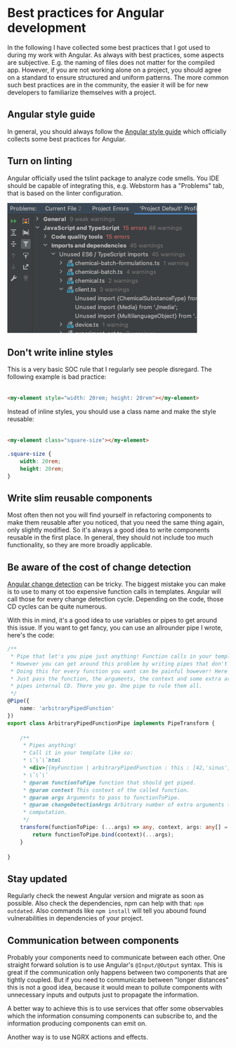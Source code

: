 # Best practices for Angular development

In the following I have collected some best practices that I got used to during my work with Angular. As always with
best practices, some aspects are subjective. E.g. the naming of files does not matter for the compiled app. However, if
you are not working alone on a project, you should agree on a standard to ensure structured and uniform patterns. The
more common such best practices are in the community, the easier it will be for new developers to familiarize themselves
with a project.

## Angular style guide

In general, you should always follow the [Angular style guide](https://angular.io/guide/styleguide) which officially
collects some best practices for Angular.

## Turn on linting

Angular officially used the tslint package to analyze code smells. You IDE should be capable of integrating this, e.g.
Webstorm has a "Problems" tab, that is based on the linter configuration.

![Linting](images/linting.png)

## Don't write inline styles

This is a very basic SOC rule that I regularly see people disregard. The following example is bad practice:

```html

<my-element style="width: 20rem; height: 20rem"></my-element>
```

Instead of inline styles, you should use a class name and make the style reusable:

```html

<my-element class="square-size"></my-element>
```

```css
.square-size {
    width: 20rem;
    height: 20rem;
}
```

## Write slim reusable components

Most often then not you will find yourself in refactoring components to make them reusable after you noticed, that you
need the same thing again, only slightly modified. So it's always a good idea to write components reusable in the first
place. In general, they should not include too much functionality, so they are more broadly applicable.

## Be aware of the cost of change detection

[Angular change detection](https://blog.angular-university.io/how-does-angular-2-change-detection-really-work/) can be
tricky. The biggest mistake you can make is to use to many ot too expensive function calls in templates. Angular will
call those for every change detection cycle. Depending on the code, those CD cycles can be quite numerous.

With this in mind, it's a good idea to use variables or pipes to get around this issue. If you want to get fancy, you
can use an allrounder pipe I wrote, here's the code:

```ts
/**
 * Pipe that let's you pipe just anything! Function calls in your templates are normally a bad idea, performance wise.
 * However you can get around this problem by writing pipes that don't trigger on every CD cycle but only when the arguments change.
 * Doing this for every function you want can be painful however! Here comes arbitraryPipedFunction for the rescue!
 * Just pass the function, the arguments, the context and some extra arguments you may want to include in the watches arguments for the
 * pipes internal CD. There you go. One pipe to rule them all.
 */
@Pipe({
    name: 'arbitraryPipedFunction'
})
export class ArbitraryPipedFunctionPipe implements PipeTransform {

    /**
     * Pipes anything!
     * Call it in your template like so:
     * \`\`\`html
     * <div>{{myFunction | arbitraryPipedFunction : this : [42,'sinus'] : watchMe, watchMeToo}}</div>
     * \`\`\`
     * @param functionToPipe function that should get piped.
     * @param context This context of the called function.
     * @param args Arguments to pass to functionToPipe.
     * @param changeDetectionArgs Arbitrary number of extra arguments to watch for changes (changes to them will trigger the pipe)
     * computation.
     */
    transform(functionToPipe: (...args) => any, context, args: any[] = [], ...changeDetectionArgs: any[]): any {
        return functionToPipe.bind(context)(...args);
    }

}
```

## Stay updated

Regularly check the newest Angular version and migrate as soon as possible. Also check the dependencies, npm can help
with that: ``npm outdated``. Also commands like `npm install` will tell you abound found vulnerabilities in dependencies
of your project.

## Communication between components

Probably your components need to communicate between each other. One straight forward solution is to use Angular's 
``@Input/@Output`` syntax. This is great if the communication only happens between two components that are tightly 
coupled. But if you need to communicate between "longer distances" this is not a good idea, because it would mean to
pollute components with unnecessary inputs and outputs just to propagate the information. 

A better way to achieve this is to use services that offer some observables which the information consuming components
can subscribe to, and the information producing components can emit on. 

Another way is to use NGRX actions and effects.

